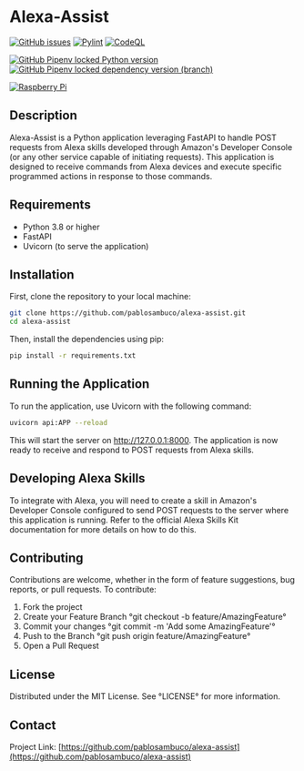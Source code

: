 # Alexa-Assist

[![GitHub issues](https://img.shields.io/github/issues/pablosambuco/alexa-assist?logo=github&label=Issues&logoColor=959da5&style=flat-square)](https://github.com/pablosambuco/alexa-assist/issues)
[![Pylint](https://img.shields.io/github/actions/workflow/status/pablosambuco/alexa-assist/pylint.yml?style=flat-square&logo=github&logoColor=959da5&label=PyLint)](https://github.com/pablosambuco/alexa-assist/actions?query=workflow%3APylint)
[![CodeQL](https://img.shields.io/github/actions/workflow/status/pablosambuco/alexa-assist/codeql-analysis.yml?style=flat-square&logo=github&logoColor=959da5&label=CodeQL)](https://github.com/pablosambuco/alexa-assist/actions?query=workflow%3ACodeQL)

[![GitHub Pipenv locked Python version](https://img.shields.io/github/pipenv/locked/python-version/pablosambuco/alexa-assist?logo=python&style=flat-square&logoColor=white)](https://www.python.org/)
[![GitHub Pipenv locked dependency version (branch)](https://img.shields.io/github/pipenv/locked/dependency-version/pablosambuco/alexa-assist/fastapi/master?logo=fastapi&style=flat-square&logoColor=white)](https://fastapi.tiangolo.com/) 

[![Raspberry Pi](https://img.shields.io/badge/powered%20by-Raspberry%20Pi-C51A4A.svg?logo=raspberry-pi&style=flat-square)](https://www.raspberrypi.org)

## Description
Alexa-Assist is a Python application leveraging FastAPI to handle POST requests from Alexa skills developed through Amazon's Developer Console (or any other service capable of initiating requests). This application is designed to receive commands from Alexa devices and execute specific programmed actions in response to those commands.

## Requirements
- Python 3.8 or higher
- FastAPI
- Uvicorn (to serve the application)

## Installation

First, clone the repository to your local machine:
```bash
git clone https://github.com/pablosambuco/alexa-assist.git
cd alexa-assist
```

Then, install the dependencies using pip:
```bash
pip install -r requirements.txt
```

## Running the Application

To run the application, use Uvicorn with the following command:
```bash
uvicorn api:APP --reload
```

This will start the server on http://127.0.0.1:8000. The application is now ready to receive and respond to POST requests from Alexa skills.

## Developing Alexa Skills

To integrate with Alexa, you will need to create a skill in Amazon's Developer Console configured to send POST requests to the server where this application is running. Refer to the official Alexa Skills Kit documentation for more details on how to do this.

## Contributing

Contributions are welcome, whether in the form of feature suggestions, bug reports, or pull requests. To contribute:

1. Fork the project
2. Create your Feature Branch °git checkout -b feature/AmazingFeature°
3. Commit your changes °git commit -m 'Add some AmazingFeature'°
4. Push to the Branch °git push origin feature/AmazingFeature°
5. Open a Pull Request

## License

Distributed under the MIT License. See °LICENSE° for more information.

## Contact

Project Link: [https://github.com/pablosambuco/alexa-assist](https://github.com/pablosambuco/alexa-assist)

